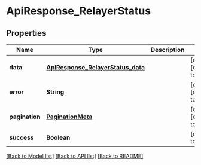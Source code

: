 # ApiResponse_RelayerStatus

## Properties

| Name           | Type                                                                    | Description | Notes                        |
| -------------- | ----------------------------------------------------------------------- | ----------- | ---------------------------- |
| **data**       | [**ApiResponse_RelayerStatus_data**](ApiResponse_RelayerStatus_data.md) |             | [optional] [default to null] |
| **error**      | **String**                                                              |             | [optional] [default to null] |
| **pagination** | [**PaginationMeta**](PaginationMeta.md)                                 |             | [optional] [default to null] |
| **success**    | **Boolean**                                                             |             | [default to null]            |

[[Back to Model list]](../README.md#documentation-for-models) [[Back to API list]](../README.md#documentation-for-api-endpoints) [[Back to README]](../README.md)
